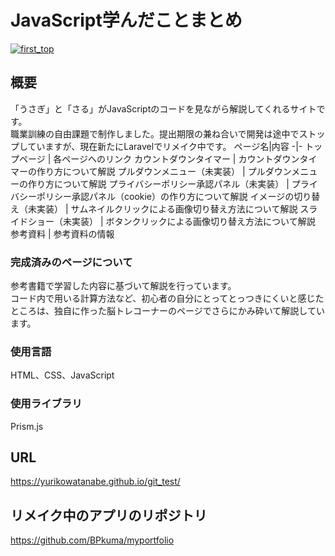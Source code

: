 # JavaScript学んだことまとめ
[![first_top](https://github.com/YurikoWatanabe/git_test/assets/133960855/9a13536e-0dfb-4160-b31c-9aa182e3592c)](https://yurikowatanabe.github.io/git_test/)

## 概要  
「うさぎ」と「さる」がJavaScriptのコードを見ながら解説してくれるサイトです。   
職業訓練の自由課題で制作しました。提出期限の兼ね合いで開発は途中でストップしていますが、現在新たにLaravelでリメイク中です。
ページ名|内容
-|-
トップページ | 各ページへのリンク
カウントダウンタイマー | カウントダウンタイマーの作り方について解説
プルダウンメニュー（未実装） | プルダウンメニューの作り方について解説
プライバシーポリシー承認パネル（未実装） | プライバシーポリシー承認パネル（cookie）の作り方について解説
イメージの切り替え（未実装） | サムネイルクリックによる画像切り替え方法について解説
スライドショー（未実装） | ボタンクリックによる画像切り替え方法について解説
参考資料 | 参考資料の情報


### 完成済みのページについて
参考書籍で学習した内容に基づいて解説を行っています。  
コード内で用いる計算方法など、初心者の自分にとってとっつきにくいと感じたところは、独自に作った脳トレコーナーのページでさらにかみ砕いて解説しています。

### 使用言語
HTML、CSS、JavaScript

### 使用ライブラリ
Prism.js

## URL  
https://yurikowatanabe.github.io/git_test/



## リメイク中のアプリのリポジトリ
https://github.com/BPkuma/myportfolio







